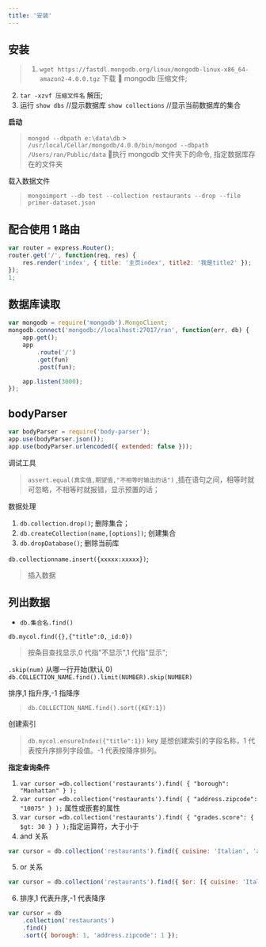 ```yaml
---
title: '安装'
---
```


## 安装

> 1. `wget https://fastdl.mongodb.org/linux/mongodb-linux-x86_64-amazon2-4.0.0.tgz` 下载  mongodb 压缩文件;

2. `tar -xzvf 压缩文件名` 解压;
3. 运行
`show dbs` //显示数据库
`show collections` //显示当前数据库的集合

**启动**

> `mongod --dbpath e:\data\db` > `/usr/local/Cellar/mongodb/4.0.0/bin/mongod --dbpath /Users/ran/Public/data`  执行 mongodb 文件夹下的命令, 指定数据库存在的文件夹

载入数据文件

> `mongoimport --db test --collection restaurants --drop --file primer-dataset.json`

## 配合使用 1 路由

```js
var router = express.Router();
router.get('/', function(req, res) {
	res.render('index', { title: '主页index', title2: '我是title2' });
});
1;
```

## 数据库读取

```js
var mongodb = require('mongodb').MongoClient;
mongodb.connect('mongodb://localhost:27017/ran', function(err, db) {
	app.get();
	app
		.route('/')
		.get(fun)
		.post(fun);

	app.listen(3000);
});
```

## bodyParser

```js
var bodyParser = require('body-parser');
app.use(bodyParser.json());
app.use(bodyParser.urlencoded({ extended: false }));
```

调试工具

> `assert.equal(真实值,期望值,"不相等时输出的话")` ,插在语句之间，相等时就可忽略，不相等时就报错，显示预置的话；

数据处理

1. `db.collection.drop()`; 删除集合；
2. `db.createCollection(name,[options])`; 创建集合
3. `db.dropDatabase()`; 删除当前库

`db.collectionname.insert({xxxxx:xxxxx})`;

> 插入数据

## 列出数据

- `db.集合名.find()`

`db.mycol.find({},{"title":0,_id:0})`

> 按条目查找显示,0 代指"不显示",1 代指"显示";

`.skip(num)` 从哪一行开始(默认 0)
`db.COLLECTION_NAME.find().limit(NUMBER).skip(NUMBER)`

排序,1 指升序,-1 指降序

> `db.COLLECTION_NAME.find().sort({KEY:1})`

创建索引

> `db.mycol.ensureIndex({"title":1})` key 是想创建索引的字段名称，1 代表按升序排列字段值。-1 代表按降序排列。

**指定查询条件**

1. `var cursor =db.collection('restaurants').find( { "borough": "Manhattan" } );`
2. `var cursor =db.collection('restaurants').find( { "address.zipcode": "10075" } );` 属性或嵌套的属性
3. `var cursor =db.collection('restaurants').find( { "grades.score": { $gt: 30 } } );`指定运算符，大于小于
4. and 关系

```js
var cursor = db.collection('restaurants').find({ cuisine: 'Italian', 'address.zipcode': '10075' });
```

5. or 关系

```js
var cursor = db.collection('restaurants').find({ $or: [{ cuisine: 'Italian' }, { 'address.zipcode': '10075' }] });
```

6. 排序,1 代表升序,-1 代表降序

```js
var cursor = db
	.collection('restaurants')
	.find()
	.sort({ borough: 1, 'address.zipcode': 1 });
```
